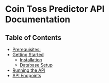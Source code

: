 # Coin Toss Predictor API Documentation

<!-- A warm welcome to the documentation for HNGx Backend Stage 2 Task API. This API allows you to perform CRUD (Create, Read, Update, Delete) operations on person profiles. -->

## Table of Contents

- [Prerequisites:](#prerequisites)
- [Getting Started](#getting-started)
  - [Installation](#installation)
  - [Database Setup](#database-setup)
- [Running the API](#running-the-api)
- [API Endpoints](#api-endpoints)
  <!-- - [Create a Person Profile](#create-a-person-profile)
  - [Get Person Profile](#get-person-profile)
  - [Update Person Profile](#update-person-profile)
  - [Delete Person Profile](#delete-person-profile)
- [Sample Usage](#sample-usage)
- [Limitations and Assumptions](#limitations-and-assumptions) -->

## Prerequisites

Before you begin, ensure you have met the following requirements:

- Python 3.x installed.
- Pip package manager installed.
- A code editor (e.g., VSCode) for development.
- Postman or a similar tool for API testing.

## Getting Started

### Installation

1. Clone the repository:

   ```bash
   https://github.com/Pundit4Real/HNGx-s2-Rest-Api-Basic-CRUD.git
2. Create a virtual environment (recommended):
   ```bash
   python -m venv venv
3. Activate the virtual environment:
   ```bash
   - On Windows:
   venv\Scripts\activate or .\\Scripts.activate.ps1
   
   - On macOS and Linux:
   source venv/bin/activate

4. Install the required dependencies:
    `pip install -r requirements.txt`

### Database Setup
    python manage.py makemigrations
..................................

    python manage.py migrate

### Running the API
*To run the API locally, use the following command:*
    `python manage.py runserver`

*The API will be available at http://localhost:8000/.*

### API Endpoints
<!-- 
## API Endpoints
#### Create a Person Profile
Endpoint: POST /api

##### Request Format:
`{
    "name": "Tulasi Joshua"
}`

##### Response Format:
    {
        "status": 200 ok,
       
         {
            "id": 2,
            "name": "Tulasi Joshua",
            "country": "CHAD",
            "stack": "Backend",
            "added": "2023-09-15T16:32:29.220209Z"
        }

    }

#### Get Person Profile
Endpoint: GET /api/{user_id}

##### Request Format: 
`No request body required.`

##### Response Format:
    {
        {
            "id": 3,
            "name": "MOHAMMED ALI",
            "country": "GHANA",
            "stack": "Backend",
            "added": "2023-09-15T17:00:45.115412Z"
        }
    }

#### Update Person Profile
Endpoint: PATCH /api/{user_id}

##### Request Format:
    {
        "name": "Updated Name"
    }

##### Response Format:
    {
        "status": 200 ok,
       
    }

#### Delete Person Profile
Endpoint: DELETE /api/{user_id}

##### Request Format: 
    No request body required.

##### Response Format:
    {
        "status": 204 No Content,
       
    }

## Sample Usage

### Creating a Person Profile
##### Request:

###### POST /api
    Content-Type: application/json

    {
        "name": "MOHAMMED ALI"
    }

#### Response:
    HTTP/1.1 201 Created
    {
        "status": true,
       
        {
            "id": 3,
            "name": "MOHAMMED ALI",
            "country": "GHANA",
            "stack": "Backend",
            "added": "2023-09-15T17:00:45.115412Z"
        }
    }

### Getting Personal Profile
#### Request:
`GET /api/2`
#### Response:
    HTTP/1.1 200 OK
    {
        "status": 200 OK,
        {
            "id": 3,
            "name": "MOHAMMED ALI",
            "country": "GHANA",
            "stack": "Backend",
            "added": "2023-09-15T17:00:45.115412Z"
        }
    } -->

